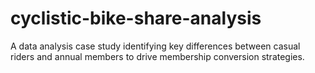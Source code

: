 # cyclistic-bike-share-analysis
A data analysis case study identifying key differences between casual riders and annual members to drive membership conversion strategies.
